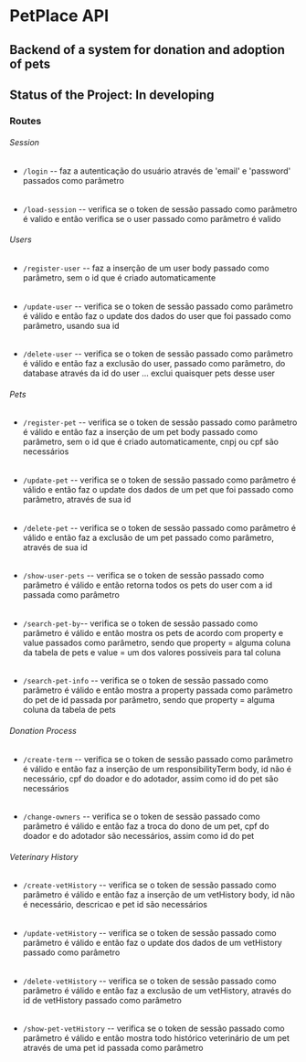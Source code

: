# PetPlace API

## Backend of a system for donation and adoption of pets

## Status of the Project: In developing

### Routes

###### Session
- `/login`  -- faz a autenticação do usuário através de 'email' e 'password' passados como parâmetro
######

- `/load-session` -- verifica se o token de sessão passado como parâmetro é valido e então verifica se o user passado como parâmetro é valido

###### Users

- `/register-user` -- faz a inserção de um user body passado como parâmetro, sem o id que é criado automaticamente
######

- `/update-user` -- verifica se o token de sessão passado como parâmetro é válido e então faz o update dos dados do user que foi passado como parâmetro, usando sua id
######

- `/delete-user` -- verifica se o token de sessão passado como parâmetro é válido e então faz a exclusão do user, passado como parâmetro, do database através da id do user ... exclui quaisquer pets desse user

###### Pets

- `/register-pet` -- verifica se o token de sessão passado como parâmetro é válido e então faz a inserção de um pet body passado como parâmetro, sem o id que é criado automaticamente, cnpj ou cpf são necessários
######

- `/update-pet` -- verifica se o token de sessão passado como parâmetro é válido e então faz o update dos dados de um pet que foi passado como parâmetro, através de sua id
######

- `/delete-pet` -- verifica se o token de sessão passado como parâmetro é válido e então faz a exclusão de um pet passado como parâmetro, através de sua id
######

- `/show-user-pets` -- verifica se o token de sessão passado como parâmetro é válido e então retorna todos os pets do user com a id passada como parâmetro
######

- `/search-pet-by`-- verifica se o token de sessão passado como parâmetro é válido e então mostra os pets de acordo com property e value passados como parâmetro, sendo que property = alguma coluna da tabela de pets e value = um dos valores possiveis para tal coluna
######

- `/search-pet-info` -- verifica se o token de sessão passado como parâmetro é válido e então mostra a property passada como parâmetro do pet de id passada por parâmetro, sendo que property = alguma coluna da tabela de pets

###### Donation Process

- `/create-term` -- verifica se o token de sessão passado como parâmetro é válido e então faz a inserção de um responsibilityTerm body, id não é necessário, cpf do doador e do adotador, assim como id do pet são necessários
######

- `/change-owners` -- verifica se o token de sessão passado como parâmetro é válido e então faz a troca do dono de um pet, cpf do doador e do adotador são necessários, assim como id do pet

###### Veterinary History

- `/create-vetHistory` -- verifica se o token de sessão passado como parâmetro é válido e então faz a inserção de um vetHistory body, id não é necessário, descricao e pet id são necessários
######

- `/update-vetHistory` -- verifica se o token de sessão passado como parâmetro é válido e então faz o update dos dados de um vetHistory passado como parâmetro
######

- `/delete-vetHistory` -- verifica se o token de sessão passado como parâmetro é válido e então faz a exclusão de um vetHistory, através do id de vetHistory passado como parâmetro
######

- `/show-pet-vetHistory` -- verifica se o token de sessão passado como parâmetro é válido e então mostra todo histórico veterinário de um pet através de uma pet id passada como parâmetro
